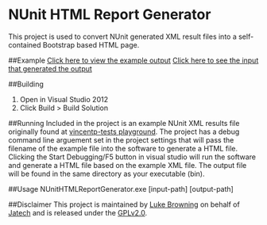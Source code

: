 NUnit HTML Report Generator
===========================

This project is used to convert NUnit generated XML result files into a self-contained Bootstrap based HTML page.

##Example
[Click here to view the example output](http://htmlpreview.github.io/?https://github.com/JatechUK/NUnit-HTML-Report-Generator/blob/master/ExampleResults.html)
[Click here to see the input that generated the output](https://raw.githubusercontent.com/JatechUK/NUnit-HTML-Report-Generator/master/NUnit%20HTML%20Report%20Generator/ExampleResults.xml)

##Building 
1. Open in Visual Studio 2012
2. Click Build > Build Solution

##Running
Included in the project is an example NUnit XML results file originally found at [vincentp-tests playground](https://github.com/vincentp-test/playground/blob/master/test-results.xml). The project has a debug command line arguement set in the project settings that will pass the filename of the example file into the software to generate a HTML file. Clicking the Start Debugging/F5 button in visual studio will run the software and generate a HTML file based on the example XML file. The output file will be found in the same directory as your executable (bin).

##Usage
NUnitHTMLReportGenerator.exe [input-path] [output-path]

##Disclaimer
This project is maintained by [Luke Browning](http://github.com/luke-browning) on behalf of [Jatech](http://github.com/JatechUK) and is released under the [GPLv2.0](https://raw.githubusercontent.com/JatechUK/NUnit-HTML-Report-Generator/master/LICENSE).
